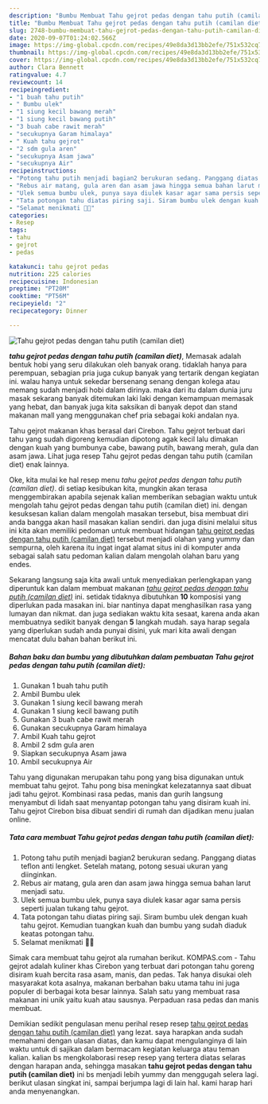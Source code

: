 ```yaml
---
description: "Bumbu Membuat Tahu gejrot pedas dengan tahu putih (camilan diet) Lezat"
title: "Bumbu Membuat Tahu gejrot pedas dengan tahu putih (camilan diet) Lezat"
slug: 2748-bumbu-membuat-tahu-gejrot-pedas-dengan-tahu-putih-camilan-diet-lezat
date: 2020-09-07T01:24:02.566Z
image: https://img-global.cpcdn.com/recipes/49e8da3d13bb2efe/751x532cq70/tahu-gejrot-pedas-dengan-tahu-putih-camilan-diet-foto-resep-utama.jpg
thumbnail: https://img-global.cpcdn.com/recipes/49e8da3d13bb2efe/751x532cq70/tahu-gejrot-pedas-dengan-tahu-putih-camilan-diet-foto-resep-utama.jpg
cover: https://img-global.cpcdn.com/recipes/49e8da3d13bb2efe/751x532cq70/tahu-gejrot-pedas-dengan-tahu-putih-camilan-diet-foto-resep-utama.jpg
author: Clara Bennett
ratingvalue: 4.7
reviewcount: 14
recipeingredient:
- "1 buah tahu putih"
- " Bumbu ulek"
- "1 siung kecil bawang merah"
- "1 siung kecil bawang putih"
- "3 buah cabe rawit merah"
- "secukupnya Garam himalaya"
- " Kuah tahu gejrot"
- "2 sdm gula aren"
- "secukupnya Asam jawa"
- "secukupnya Air"
recipeinstructions:
- "Potong tahu putih menjadi bagian2 berukuran sedang. Panggang diatas teflon anti lengket. Setelah matang, potong sesuai ukuran yang diinginkan."
- "Rebus air matang, gula aren dan asam jawa hingga semua bahan larut menjadi satu."
- "Ulek semua bumbu ulek, punya saya diulek kasar agar sama persis seperti jualan tukang tahu gejrot."
- "Tata potongan tahu diatas piring saji. Siram bumbu ulek dengan kuah tahu gejrot. Kemudian tuangkan kuah dan bumbu yang sudah diaduk keatas potongan tahu."
- "Selamat menikmati 🤤🤤"
categories:
- Resep
tags:
- tahu
- gejrot
- pedas

katakunci: tahu gejrot pedas 
nutrition: 225 calories
recipecuisine: Indonesian
preptime: "PT20M"
cooktime: "PT56M"
recipeyield: "2"
recipecategory: Dinner

---
```



![Tahu gejrot pedas dengan tahu putih (camilan diet)](https://img-global.cpcdn.com/recipes/49e8da3d13bb2efe/751x532cq70/tahu-gejrot-pedas-dengan-tahu-putih-camilan-diet-foto-resep-utama.jpg)

<b><i>tahu gejrot pedas dengan tahu putih (camilan diet)</i></b>, Memasak adalah bentuk hobi yang seru dilakukan oleh banyak orang. tidaklah hanya para perempuan, sebagian pria juga cukup banyak yang tertarik dengan kegiatan ini. walau hanya untuk sekedar bersenang senang dengan kolega atau memang sudah menjadi hobi dalam dirinya. maka dari itu dalam dunia juru masak sekarang banyak ditemukan laki laki dengan kemampuan memasak yang hebat, dan banyak juga kita saksikan di banyak depot dan stand makanan mall yang menggunakan chef pria sebagai koki andalan nya.

Tahu gejrot makanan khas berasal dari Cirebon. Tahu gejrot terbuat dari tahu yang sudah digoreng kemudian dipotong agak kecil lalu dimakan dengan kuah yang bumbunya cabe, bawang putih, bawang merah, gula dan asam jawa. Lihat juga resep Tahu gejrot pedas dengan tahu putih (camilan diet) enak lainnya.

Oke, kita mulai ke hal resep menu <i>tahu gejrot pedas dengan tahu putih (camilan diet)</i>. di setiap kesibukan kita, mungkin akan terasa menggembirakan apabila sejenak kalian memberikan sebagian waktu untuk mengolah tahu gejrot pedas dengan tahu putih (camilan diet) ini. dengan kesuksesan kalian dalam mengolah masakan tersebut, bisa membuat diri anda bangga akan hasil masakan kalian sendiri. dan juga disini melalui situs ini kita akan memiliki pedoman untuk membuat hidangan <u>tahu gejrot pedas dengan tahu putih (camilan diet)</u> tersebut menjadi olahan yang yummy dan sempurna, oleh karena itu ingat ingat alamat situs ini di komputer anda sebagai salah satu pedoman kalian dalam mengolah olahan baru yang endes.


Sekarang langsung saja kita awali untuk menyediakan perlengkapan yang diperuntuk kan dalam membuat makanan <u><i>tahu gejrot pedas dengan tahu putih (camilan diet)</i></u> ini. setidak tidaknya dibutuhkan <b>10</b> komposisi yang diperlukan pada masakan ini. biar nantinya dapat menghasilkan rasa yang lumayan dan nikmat. dan juga sediakan waktu kita sesaat, karena anda akan membuatnya sedikit banyak dengan <b>5</b> langkah mudah. saya harap segala yang diperlukan sudah anda punyai disini, yuk mari kita awali dengan mencatat dulu bahan bahan berikut ini.

<!--inarticleads1-->

##### Bahan baku dan bumbu yang dibutuhkan dalam pembuatan Tahu gejrot pedas dengan tahu putih (camilan diet):

1. Gunakan 1 buah tahu putih
1. Ambil  Bumbu ulek
1. Gunakan 1 siung kecil bawang merah
1. Gunakan 1 siung kecil bawang putih
1. Gunakan 3 buah cabe rawit merah
1. Gunakan secukupnya Garam himalaya
1. Ambil  Kuah tahu gejrot
1. Ambil 2 sdm gula aren
1. Siapkan secukupnya Asam jawa
1. Ambil secukupnya Air


Tahu yang digunakan merupakan tahu pong yang bisa digunakan untuk membuat tahu gejrot. Tahu pong bisa meningkat kelezatannya saat dibuat jadi tahu gejrot. Kombinasi rasa pedas, manis dan gurih langsung menyambut di lidah saat menyantap potongan tahu yang disiram kuah ini. Tahu gejrot Cirebon bisa dibuat sendiri di rumah dan dijadikan menu jualan online. 

<!--inarticleads2-->

##### Tata cara membuat Tahu gejrot pedas dengan tahu putih (camilan diet):

1. Potong tahu putih menjadi bagian2 berukuran sedang. Panggang diatas teflon anti lengket. Setelah matang, potong sesuai ukuran yang diinginkan.
1. Rebus air matang, gula aren dan asam jawa hingga semua bahan larut menjadi satu.
1. Ulek semua bumbu ulek, punya saya diulek kasar agar sama persis seperti jualan tukang tahu gejrot.
1. Tata potongan tahu diatas piring saji. Siram bumbu ulek dengan kuah tahu gejrot. Kemudian tuangkan kuah dan bumbu yang sudah diaduk keatas potongan tahu.
1. Selamat menikmati 🤤🤤


Simak cara membuat tahu gejrot ala rumahan berikut. KOMPAS.com - Tahu gejrot adalah kuliner khas Cirebon yang terbuat dari potongan tahu goreng disiram kuah bercita rasa asam, manis, dan pedas. Tak hanya disukai oleh masyarakat kota asalnya, makanan berbahan baku utama tahu ini juga populer di berbagai kota besar lainnya. Salah satu yang membuat rasa makanan ini unik yaitu kuah atau sausnya. Perpaduan rasa pedas dan manis membuat. 

Demikian sedikit pengulasan menu perihal resep resep <u>tahu gejrot pedas dengan tahu putih (camilan diet)</u> yang lezat. saya harapkan anda sudah memahami dengan ulasan diatas, dan kamu dapat mengulanginya di lain waktu untuk di sajikan dalam bermacam kegiatan keluarga atau teman kalian. kalian bs mengkolaborasi resep resep yang tertera diatas selaras dengan harapan anda, sehingga masakan <b>tahu gejrot pedas dengan tahu putih (camilan diet)</b> ini bs menjadi lebih yummy dan menggugah selera lagi. berikut ulasan singkat ini, sampai berjumpa lagi di lain hal. kami harap hari anda menyenangkan.
